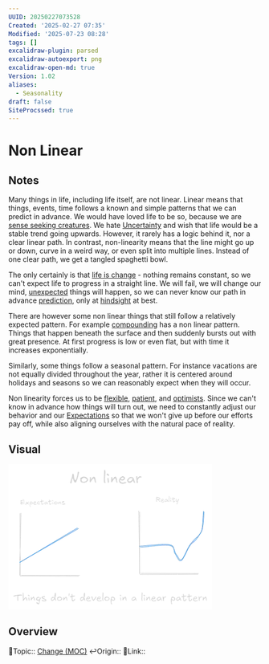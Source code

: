 ```yaml
---
UUID: 20250227073528
Created: '2025-02-27 07:35'
Modified: '2025-07-23 08:28'
tags: []
excalidraw-plugin: parsed
excalidraw-autoexport: png
excalidraw-open-md: true
Version: 1.02
aliases:
  - Seasonality
draft: false
SiteProcssed: true
---
```


# Non Linear

## Notes

Many things in life, including life itself, are not linear. Linear means that things, events, time follows a known and simple patterns that we can predict in advance. We would have loved life to be so, because we are [sense seeking creatures](/notes/sense-seeking-creatures.md). We hate [Uncertainty](/notes/uncertainty.md) and wish that life would be a stable trend going upwards. However, it rarely has a logic behind it, nor a clear linear path. In contrast, non-linearity means that the line might go up or down, curve in a weird way, or even split into multiple lines. Instead of one clear path, we get a tangled spaghetti bowl.

The only certainly is that [life is change](/notes/life-is-change.md) - nothing remains constant, so we can't expect life to progress in a straight line. We will fail, we will change our mind, [unexpected](/notes/randomness.md) things will happen, so we can never know our path in advance [prediction](/notes/prediction.md), only at [hindsight](/notes/hindsight.md) at best.

There are however some non linear things that still follow a relatively expected pattern. For example [compounding](/notes/compounding.md) has a non linear pattern. Things that happen beneath the surface and then suddenly bursts out with great presence. At first progress is low or even flat, but with time it increases exponentially.

Similarly, some things follow a seasonal pattern. For instance vacations are not equally divided throughout the year, rather it is centered around holidays and seasons so we can reasonably expect when they will occur.

Non linearity forces us to be [flexible](/notes/adaptability.md), [patient](/notes/patience.md), and [optimists](/notes/optimism.md). Since we can't know in advance how things will turn out, we need to constantly adjust our behavior and our [Expectations](/notes/expectations.md) so that we won't give up before our efforts pay off, while also aligning ourselves with the natural pace of reality.

## Visual

![non linear.webp](/notes/non-linear.webp)

## Overview
🔼Topic:: [Change (MOC)](/mocs/change-moc.md)
↩️Origin::
🔗Link::

